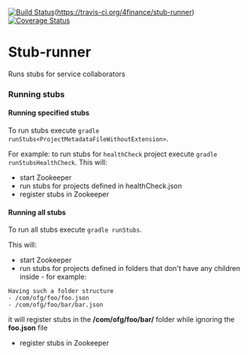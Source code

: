 [![Build Status](https://travis-ci.org/4finance/stub-runner.svg?branch=master)](https://travis-ci.org/4finance/stub-runner)(https://travis-ci.org/4finance/stub-runner) [![Coverage Status](http://img.shields.io/coveralls/4finance/stub-runner/master.svg)](https://coveralls.io/r/4finance/stub-runner)

Stub-runner
===========

Runs stubs for service collaborators

### Running stubs

#### Running specified stubs
To run stubs execute `gradle runStubs<ProjectMetadataFileWithoutExtension>`.

For example: to run stubs for `healthCheck` project execute `gradle runStubsHealthCheck`.
This will:
* start Zookeeper
* run stubs for projects defined in healthCheck.json
* register stubs in Zookeeper

#### Running all stubs
To run all stubs execute `gradle runStubs`.

This will:
* start Zookeeper
* run stubs for projects defined in folders that don't have any children inside - for example:
```
Having such a folder structure
- /com/ofg/foo/foo.json
- /com/ofg/foo/bar/bar.json
```

it will register stubs in the __/com/ofg/foo/bar/__ folder while ignoring the __foo.json__ file

* register stubs in Zookeeper